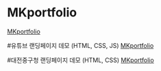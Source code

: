 # MKportfolio
<a href="https://flyhighmk55.github.io/MKportfolio/portfolio" target="_blank">MKportfolio</a>

#유튜브 랜딩페이지 데모 (HTML, CSS, JS)
<a href="https://flyhighmk55.github.io/MKportfolio/demo-YT" target="_blank">MKportfolio</a>

#대전중구청 랜딩페이지 데모 (HTML, CSS)
<a href="https://flyhighmk55.github.io/MKportfolio/demo-DJ" target="_blank">MKportfolio</a>
